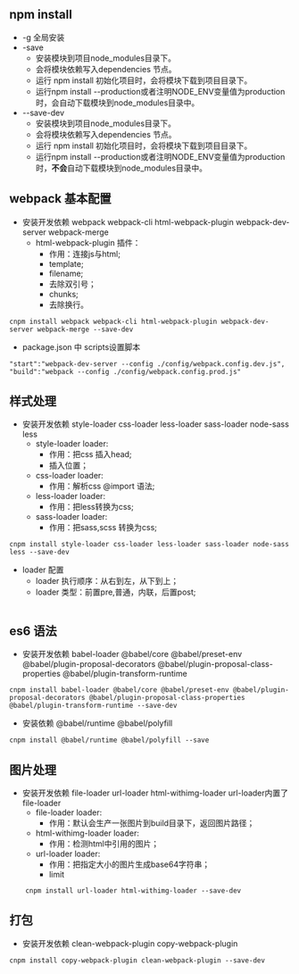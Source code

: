 ## npm install
- -g 全局安装
- -save
    - 安装模块到项目node_modules目录下。
    - 会将模块依赖写入dependencies 节点。
    - 运行 npm install 初始化项目时，会将模块下载到项目目录下。
    - 运行npm install --production或者注明NODE_ENV变量值为production时，会自动下载模块到node_modules目录中。
- --save-dev 
    - 安装模块到项目node_modules目录下。
    - 会将模块依赖写入dependencies 节点。
    - 运行 npm install 初始化项目时，会将模块下载到项目目录下。
    - 运行npm install --production或者注明NODE_ENV变量值为production时，**不会**自动下载模块到node_modules目录中。
## webpack 基本配置
- 安装开发依赖 webpack webpack-cli html-webpack-plugin webpack-dev-server webpack-merge
    - html-webpack-plugin 插件：
        - 作用：连接js与html;
        - template;
        - filename;
        - 去除双引号；
        - chunks;
        - 去除换行。
```
cnpm install webpack webpack-cli html-webpack-plugin webpack-dev-server webpack-merge --save-dev

```
- package.json 中 scripts设置脚本
```
"start":"webpack-dev-server --config ./config/webpack.config.dev.js",
"build":"webpack --config ./config/webpack.config.prod.js"
```
## 样式处理
- 安装开发依赖 style-loader css-loader less-loader sass-loader node-sass less
    - style-loader loader:
        - 作用：把css 插入head;
        - 插入位置；
    - css-loader loader:
        - 作用：解析css @import 语法;
    - less-loader loader:
        - 作用：把less转换为css;
    - sass-loader loader:
        - 作用：把sass,scss 转换为css;
```
cnpm install style-loader css-loader less-loader sass-loader node-sass less --save-dev
```
- loader 配置
    - loader 执行顺序：从右到左，从下到上；
    - loader 类型：前置pre,普通，内联，后置post;
```
```
## es6 语法
- 安装开发依赖 babel-loader @babel/core @babel/preset-env @babel/plugin-proposal-decorators @babel/plugin-proposal-class-properties @babel/plugin-transform-runtime
```
cnpm install babel-loader @babel/core @babel/preset-env @babel/plugin-proposal-decorators @babel/plugin-proposal-class-properties @babel/plugin-transform-runtime --save-dev
```
- 安装依赖 @babel/runtime @babel/polyfill
```
cnpm install @babel/runtime @babel/polyfill --save
```
## 图片处理
- 安装开发依赖 file-loader url-loader html-withimg-loader
url-loader内置了file-loader
    - file-loader loader:
        - 作用：默认会生产一张图片到build目录下，返回图片路径；
    - html-withimg-loader loader:
        - 作用：检测html中引用的图片；
    - url-loader loader:
        - 作用：把指定大小的图片生成base64字符串；
        - limit
```
    cnpm install url-loader html-withimg-loader --save-dev
```
## 打包
- 安装开发依赖 clean-webpack-plugin copy-webpack-plugin
```
cnpm install copy-webpack-plugin clean-webpack-plugin --save-dev
```
